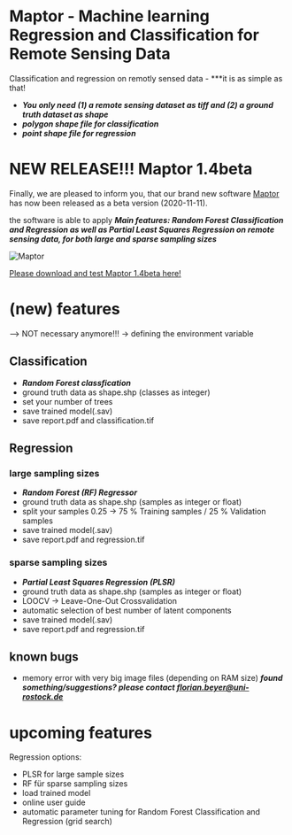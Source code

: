 # Maptor - Machine learning Regression and Classification for Remote Sensing Data
Classification and regression on remotly sensed data - ***it is as simple as that!

- ***You only need (1) a remote sensing dataset as tiff and (2) a ground truth dataset as shape***
- ***polygon shape file for classification***
- ***point shape file for regression***


# NEW RELEASE!!! Maptor 1.4beta
Finally, we are pleased to inform you, that our brand new software [Maptor](https://datenportal.wetscapes.de/dataset/maptor-0-0) has now been released as a beta version (2020-11-11).

the software is able to apply 
***Main features: Random Forest Classification and Regression as well as Partial Least Squares Regression on remote sensing data, for both large and sparse sampling sizes***

![Maptor](http://flobeyer.de/img/Maptor_Screenshot.JPG "Maptor 1.4beta")

[Please download and test Maptor 1.4beta here!](https://datenportal.wetscapes.de/dataset/maptor-0-0)

# (new) features
--> NOT necessary anymore!!! -> defining the environment variable

## Classification

- ***Random Forest classfication***
- ground truth data as shape.shp (classes as integer)
- set your number of trees
- save trained model(.sav)
- save report.pdf and classification.tif

## Regression

### large sampling sizes
- ***Random Forest (RF) Regressor***
- ground truth data as shape.shp (samples as integer or float)
- split your samples 0.25 -> 75 % Training samples / 25 % Validation samples
- save trained model(.sav)
- save report.pdf and regression.tif

### sparse sampling sizes
- ***Partial Least Squares Regression (PLSR)***
- ground truth data as shape.shp (samples as integer or float)
- LOOCV -> Leave-One-Out Crossvalidation
- automatic selection of best number of latent components
- save trained model(.sav)
- save report.pdf and regression.tif

## known bugs
- memory error with very big image files (depending on RAM size) 
***found something/suggestions? please contact florian.beyer@uni-rostock.de***


# upcoming features

Regression options:

- PLSR for large sample sizes
- RF für sparse sampling sizes
- load trained model
- online user guide
- automatic parameter tuning for Random Forest Classification and Regression (grid search)
